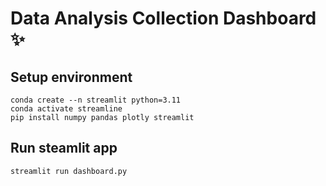 # Data Analysis Collection Dashboard ✨

## Setup environment

```
conda create --n streamlit python=3.11
conda activate streamline
pip install numpy pandas plotly streamlit
```

## Run steamlit app
```
streamlit run dashboard.py
```
